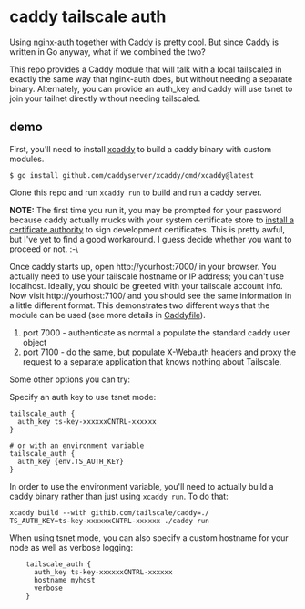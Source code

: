 # caddy tailscale auth

Using [nginx-auth][] together [with Caddy][] is pretty cool.  But since Caddy
is written in Go anyway, what if we combined the two?

This repo provides a Caddy module that will talk with a local tailscaled in
exactly the same way that nginx-auth does, but without needing a separate
binary.  Alternately, you can provide an auth_key and caddy will use tsnet to
join your tailnet directly without needing tailscaled.

[nginx-auth]: https://github.com/tailscale/tailscale/tree/main/cmd/nginx-auth
[with Caddy]: https://caddyserver.com/docs/caddyfile/directives/forward_auth#tailscale

## demo

First, you'll need to install [xcaddy][] to build a caddy binary with custom modules.

    $ go install github.com/caddyserver/xcaddy/cmd/xcaddy@latest

[xcaddy]: https://github.com/caddyserver/xcaddy

Clone this repo and run `xcaddy run` to build and run a caddy server.

**NOTE:** The first time you run it, you may be prompted for your password
because caddy actually mucks with your system certificate store to [install a
certificate authority] to sign development certificates.  This is pretty awful,
but I've yet to find a good workaround.  I guess decide whether you want to
proceed or not. :-\

[install a certificate authority]: https://caddyserver.com/docs/automatic-https

Once caddy starts up, open http://yourhost:7000/ in your browser.  You actually
need to use your tailscale hostname or IP address; you can't use localhost.
Ideally, you should be greeted with your tailscale account info.  Now visit
http://yourhost:7100/ and you should see the same information in a little
different format.  This demonstrates two different ways that the module can be
used (see more details in [Caddyfile](./Caddyfile)).

  1. port 7000 - authenticate as normal a populate the standard caddy user object
  2. port 7100 - do the same, but populate X-Webauth headers and proxy the
     request to a separate application that knows nothing about Tailscale.

Some other options you can try:

Specify an auth key to use tsnet mode:

    tailscale_auth {
      auth_key ts-key-xxxxxxCNTRL-xxxxxx
    }

    # or with an environment variable
    tailscale_auth {
      auth_key {env.TS_AUTH_KEY}
    }

In order to use the environment variable, you'll need to actually build a caddy
binary rather than just using `xcaddy run`.  To do that:

    xcaddy build --with githib.com/tailscale/caddy=./
    TS_AUTH_KEY=ts-key-xxxxxxCNTRL-xxxxxx ./caddy run

When using tsnet mode, you can also specify a custom hostname for your node as
well as verbose logging:

```
    tailscale_auth {
      auth_key ts-key-xxxxxxCNTRL-xxxxxx
      hostname myhost
      verbose
    }
```
